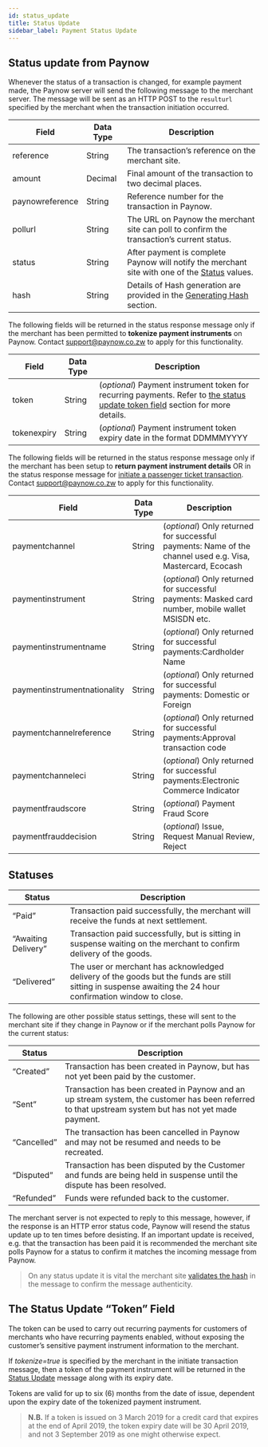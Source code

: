 ```yaml
---
id: status_update
title: Status Update
sidebar_label: Payment Status Update
---
```

## Status update from Paynow
Whenever the status of a transaction is changed, for example payment made, the Paynow server will send the following message to the merchant server. The message will be sent as an HTTP POST to the `resulturl` specified by the merchant when the transaction initiation occurred.


**Field**|**Data Type**|**Description**
-----|-----|-----
reference|String|The transaction’s reference on the merchant site.
amount|Decimal|Final amount of the transaction to two decimal places.
paynowreference|String|Reference number for the transaction in Paynow.
pollurl|String|The URL on Paynow the merchant site can poll to confirm the transaction’s current status. 
status|String|After payment is complete Paynow will notify the merchant site with one of the [Status](#statuses) values.
hash|String|Details of Hash generation are provided in the [Generating Hash](generating_hash.md) section.

The following fields will be returned in the status response message only if the merchant has been permitted to **tokenize payment instruments** on Paynow. Contact support@paynow.co.zw to apply for this functionality.

**Field**|**Data Type**|**Description**
-----|-----|-----
token|String|(*optional*) Payment instrument token for recurring payments. Refer to [the status update token field](#the-status-update-token-field) section for more details.
tokenexpiry|String|(*optional*) Payment instrument token expiry date in the format DDMMMYYYY

The following fields will be returned in the status response message only if the merchant has been setup to **return payment instrument details** OR in the status response message for [initiate a passenger ticket transaction](initiate_ticket_transaction.md). Contact support@paynow.co.zw to apply for this functionality.

**Field**|**Data Type**|**Description**
-----|-----|-----
paymentchannel|String|(*optional*) Only returned for successful payments: Name of the channel used e.g. Visa, Mastercard, Ecocash
paymentinstrument|String|(*optional*) Only returned for successful payments: Masked card number, mobile wallet MSISDN etc.
paymentinstrumentname|String|(*optional*) Only returned for successful payments:Cardholder Name
paymentinstrumentnationality|String|(*optional*) Only returned for successful payments: Domestic or Foreign
paymentchannelreference|String|(*optional*) Only returned for successful payments:Approval transaction code
paymentchanneleci|String|(*optional*) Only returned for successful payments:Electronic Commerce Indicator
paymentfraudscore|String|(*optional*) Payment Fraud Score
paymentfrauddecision|String|(*optional*) Issue, Request Manual Review, Reject




## Statuses

**Status**|**Description**
-----|-----
“Paid”|Transaction paid successfully, the merchant will receive the funds at next settlement.
“Awaiting Delivery”|Transaction paid successfully, but is sitting in suspense waiting on the merchant to confirm delivery of the goods.
“Delivered”|The user or merchant has acknowledged delivery of the goods but the funds are still sitting in suspense awaiting the 24 hour confirmation window to close.

The following are other possible status settings, these will sent to the merchant site if they change in Paynow or if the merchant polls Paynow for the current status:

**Status**|**Description**
-----|-----
“Created”|Transaction has been created in Paynow, but has not yet been paid by the customer.
“Sent”|Transaction has been created in Paynow and an up stream system, the customer has been referred to that upstream system but has not yet made payment.
“Cancelled”|The transaction has been cancelled in Paynow and may not be resumed and needs to be recreated.
“Disputed”|Transaction has been disputed by the Customer and funds are being held in suspense until the dispute has been resolved.
“Refunded”|Funds were refunded back to the customer.

The merchant server is not expected to reply to this message, however, if the response is an HTTP error status code, Paynow will resend the status update up to ten times before desisting.  If an important update is received, e.g. that the transaction has been paid it is recommended the merchant site polls Paynow for a status to confirm it matches the incoming message from Paynow.

> On any status update it is vital the merchant site [validates the hash](validating_hash.md) in the message to confirm the message authenticity.

## The Status Update “Token” Field
The token can be used to carry out recurring payments for customers of merchants who have recurring payments enabled, without exposing the customer’s sensitive payment instrument information to the merchant.

If *tokenize=true* is specified by the merchant in the initiate transaction message, then a token of the payment instrument will be returned in the [Status Update](#status-update-from-paynow) message along with its expiry date.

Tokens are valid for up to six (6) months from the date of issue, dependent upon the expiry date of the tokenized payment instrument.

>**N.B.** If a token is issued on 3 March 2019 for a credit card that expires at the end of April 2019, the token expiry date will be 30 April 2019, and not 3 September 2019 as one might otherwise expect.